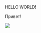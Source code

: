 HELLO WORLD!

Привет!

![](https://img2.freepng.ru/20200326/yps/transparent-yellow-finger-hand-personal-protective-equipment-g-5e7d5b48df2b33.7875350315852736729141.jpg)
